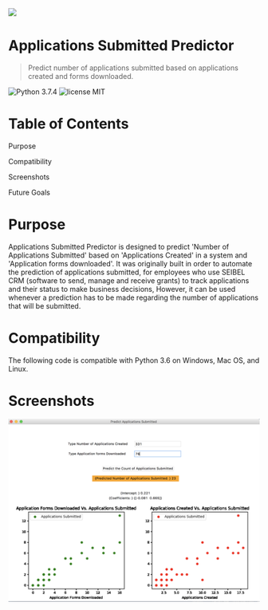 
   <img src="https://user-images.githubusercontent.com/47875071/99720236-76f45480-2a7b-11eb-8387-2a1dd3e9818e.png" width="50"> 
   
# Applications Submitted Predictor
> Predict number of applications submitted based on applications created and forms downloaded.

![Python 3.7.4](https://img.shields.io/badge/Python-3.7.4-brightgreen.svg) ![license MIT](https://img.shields.io/badge/license-MIT-brightgreen.svg)


# Table of Contents
 Purpose  
 
 Compatibility
 
 Screenshots
 
 Future Goals


# Purpose

Applications Submitted Predictor is designed to predict 'Number of Applications Submitted' based on 'Applications Created' in a system and  'Application forms downloaded'. It was originally built in order to automate the prediction of applications submitted, for employees who use SEIBEL CRM (software to send, manage and receive grants) to track applications and their status to make business decisions, However, it can be used whenever a prediction has to be made regarding the number of applications that will be submitted.


# Compatibility

The following code is compatible with Python 3.6 on Windows, Mac OS, and Linux.


# Screenshots

 <img src="https://github.com/athiyarastogi/Applications-Submitted-Predictor/blob/main/Screen%20Shot%202020-11-22%20at%206.37.44%20PM.png"> 



